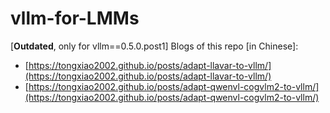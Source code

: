 # vllm-for-LMMs

[**Outdated**, only for vllm==0.5.0.post1] Blogs of this repo [in Chinese]:

- [https://tongxiao2002.github.io/posts/adapt-llavar-to-vllm/](https://tongxiao2002.github.io/posts/adapt-llavar-to-vllm/)
- [https://tongxiao2002.github.io/posts/adapt-qwenvl-cogvlm2-to-vllm/](https://tongxiao2002.github.io/posts/adapt-qwenvl-cogvlm2-to-vllm/)
